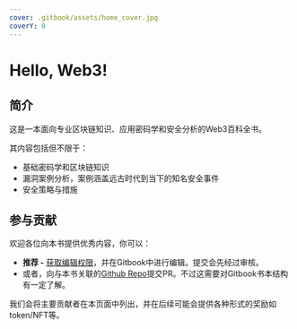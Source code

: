 ```yaml
---
cover: .gitbook/assets/home_cover.jpg
coverY: 0
---
```


# Hello, Web3!

## 简介

这是一本面向专业区块链知识、应用密码学和安全分析的Web3百科全书。

其内容包括但不限于：

* 基础密码学和区块链知识
* 漏洞案例分析，案例涵盖远古时代到当下的知名安全事件
* 安全策略与措施




## 参与贡献

欢迎各位向本书提供优秀内容，你可以：

* **推荐 -** [获取编辑权限](https://app.gitbook.com/invite/RjhuA9xzfVwGPIwlqWfH/RThqvYCmGRnv4OI6oCB7)，并在Gitbook中进行编辑。提交会先经过审核。&#x20;
* 或者，向与本书关联的[Github Repo](https://github.com/GoPlusLabs/GoPlusSecurityWiki)提交PR。不过这需要对Gitbook书本结构有一定了解。

我们会将主要贡献者在本页面中列出，并在后续可能会提供各种形式的奖励如token/NFT等。

